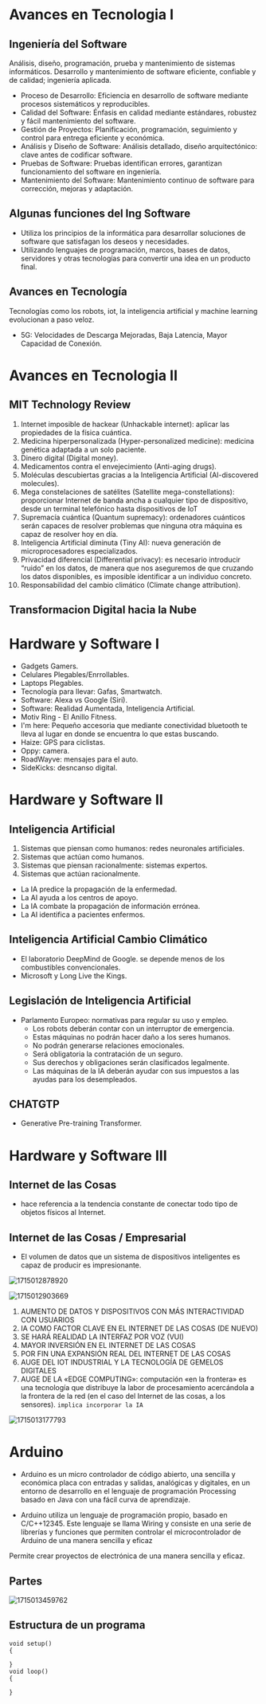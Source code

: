 # Avances en Tecnologia I

## Ingeniería del Software
Análisis, diseño, programación, prueba y mantenimiento de sistemas informáticos.
Desarrollo y mantenimiento de software eficiente, confiable y de calidad; ingeniería aplicada.

- Proceso de Desarrollo: Eficiencia en desarrollo de software mediante procesos sistemáticos y reproducibles.
- Calidad del Software: Énfasis en calidad mediante estándares, robustez y fácil mantenimiento del software.
- Gestión de Proyectos: Planificación, programación, seguimiento y control para entrega eficiente y económica.
- Análisis y Diseño de Software: Análisis detallado, diseño arquitectónico: clave antes de codificar software.
- Pruebas de Software: Pruebas identifican errores, garantizan funcionamiento del software en ingeniería.
- Mantenimiento del Software: Mantenimiento continuo de software para corrección, mejoras y adaptación.

## Algunas funciones del Ing Software
- Utiliza los principios de la informática para desarrollar soluciones de software que satisfagan los deseos y necesidades.
- Utilizando lenguajes de programación, marcos, bases de datos, servidores y otras tecnologías para convertir una idea en un producto final.

## Avances en Tecnología
Tecnologías como los robots, iot, la inteligencia artificial y machine learning evolucionan a paso veloz.

- 5G: Velocidades de Descarga Mejoradas, Baja Latencia, Mayor Capacidad de Conexión.

# Avances en Tecnologia II

## MIT Technology Review

1. Internet imposible de hackear (Unhackable internet): aplicar las propiedades de la física cuántica.
2. Medicina hiperpersonalizada (Hyper-personalized medicine): medicina genética adaptada a un solo paciente.
3. Dinero digital (Digital money).
4. Medicamentos contra el envejecimiento (Anti-aging drugs).
5. Moléculas descubiertas gracias a la Inteligencia Artificial (AI-discovered molecules).
6. Mega constelaciones de satélites (Satellite mega-constellations): proporcionar Internet de banda ancha a cualquier tipo de dispositivo, desde un terminal telefónico hasta dispositivos de IoT
7. Supremacía cuántica (Quantum supremacy): ordenadores cuánticos serán capaces de resolver problemas que ninguna otra máquina es capaz de resolver hoy en día.
8. Inteligencia Artificial diminuta (Tiny AI): nueva generación de microprocesadores especializados.
9. Privacidad diferencial (Differential privacy): es necesario introducir “ruido” en los datos, de manera que nos aseguremos de que cruzando los datos disponibles, es imposible identificar a un individuo concreto.
10. Responsabilidad del cambio climático (Climate change attribution).

## Transformacion Digital hacia la Nube

# Hardware y Software I
- Gadgets Gamers.
- Celulares Plegables/Enrrollables.
- Laptops Plegables.
- Tecnología para llevar: Gafas, Smartwatch.
- Software: Alexa vs Google (Siri).
- Software: Realidad Aumentada, Inteligencia Artificial.
- Motiv Ring - El Anillo Fitness.
- I'm here: Pequeño accesoria que mediante conectividad bluetooth te lleva al lugar en donde se encuentra lo que estas buscando.
- Haize: GPS para ciclistas.
- Oppy: camera.
- RoadWayve: mensajes para el auto.
- SideKicks: desncanso digital.

# Hardware y Software II

## Inteligencia Artificial
1. Sistemas que piensan como humanos: redes neuronales artificiales.
2. Sistemas que actúan como humanos.
3. Sistemas que piensan racionalmente: sistemas expertos.
4. Sistemas que actúan racionalmente.

- La IA predice la propagación de la enfermedad.
- La AI ayuda a los centros de apoyo.
- La IA combate la propagación de información errónea.
- La AI identifica a pacientes enfermos.

## Inteligencia Artificial Cambio Climático
- El laboratorio DeepMind de Google. se depende menos de los combustibles convencionales.
- Microsoft y Long Live the Kings.

## Legislación de Inteligencia Artificial
- Parlamento Europeo: normativas para regular su uso y empleo.
    - Los robots deberán contar con un interruptor de emergencia.
    - Estas máquinas no podrán hacer daño a los seres humanos.  
    - No podrán generarse relaciones emocionales.
    - Será obligatoria la contratación de un seguro.
    - Sus derechos y obligaciones serán clasificados legalmente.
    - Las máquinas de la IA deberán ayudar con sus impuestos a las ayudas para los desempleados.

## CHATGTP
- Generative Pre-training Transformer.

# Hardware y Software III

## Internet de las Cosas
- hace referencia a la tendencia constante de conectar todo tipo de objetos físicos al Internet.

## Internet de las Cosas / Empresarial
- El volumen de datos que un sistema de dispositivos inteligentes es capaz de producir es impresionante.

![1715012878920](image/Notes/1715012878920.png)

![1715012903669](image/Notes/1715012903669.png)

1. AUMENTO DE DATOS Y DISPOSITIVOS CON MÁS INTERACTIVIDAD CON USUARIOS
2. IA COMO FACTOR CLAVE EN EL INTERNET DE LAS COSAS (DE NUEVO)
3. SE HARÁ REALIDAD LA INTERFAZ POR VOZ (VUI)
4. MAYOR INVERSIÓN EN EL INTERNET DE LAS COSAS
5. POR FIN UNA EXPANSIÓN REAL DEL INTERNET DE LAS COSAS
6. AUGE DEL IOT INDUSTRIAL Y LA TECNOLOGÍA DE GEMELOS DIGITALES
7. AUGE DE LA «EDGE COMPUTING»: computación «en la frontera» es una tecnología que distribuye la labor de procesamiento acercándola a la frontera de la red (en el caso del Internet de las cosas, a los sensores). ``implica incorporar la IA``

![1715013177793](image/Notes/1715013177793.png)

# Arduino

- Arduino es un micro controlador de código abierto, una sencilla y económica placa con entradas y salidas, analógicas y digitales, en un entorno de desarrollo en el lenguaje de programación Processing basado en Java con una fácil curva de aprendizaje.

- Arduino utiliza un lenguaje de programación propio, basado en C/C++12345. Este lenguaje se llama Wiring y consiste en una serie de librerías y funciones que permiten controlar el microcontrolador de Arduino de una manera sencilla y eficaz

Permite crear proyectos de electrónica de una manera sencilla y eficaz.

## Partes

![1715013459762](image/Notes/1715013459762.png)

## Estructura de un programa
```arduino
void setup()
{

}
void loop()
{

}
```